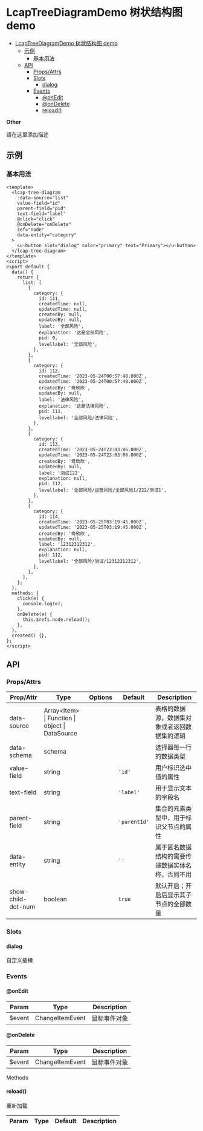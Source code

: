<!-- 该 README.md 根据 api.yaml 和 docs/*.md 自动生成，为了方便在 GitHub 和 NPM 上查阅。如需修改，请查看源文件 -->

# LcapTreeDiagramDemo 树状结构图 demo

- [LcapTreeDiagramDemo 树状结构图 demo](#lcaptreediagramdemo-树状结构图-demo)
  - [示例](#示例)
    - [基本用法](#基本用法)
  - [API](#api)
    - [Props/Attrs](#propsattrs)
    - [Slots](#slots)
      - [dialog](#dialog)
    - [Events](#events)
      - [@onEdit](#onedit)
      - [@onDelete](#ondelete)
      - [reload()](#reload)

**Other**

请在这里添加描述

## 示例

### 基本用法

```vue
<template>
  <lcap-tree-diagram
    :data-source="list"
    value-field="id"
    parent-field="pid"
    text-field="label"
    @click="click"
    @onDelete="onDelete"
    ref="node"
    data-entity="category"
  >
    <u-button slot="dialog" color="primary" text="Primary"></u-button>
  </lcap-tree-diagram>
</template>
<script>
export default {
  data() {
    return {
      list: [
        {
          category: {
            id: 111,
            createdTime: null,
            updatedTime: null,
            createdBy: null,
            updatedBy: null,
            label: '全部风险',
            explanation: '这是全部风险',
            pid: 0,
            levellabel: '全部风险',
          },
        },
        {
          category: {
            id: 112,
            createdTime: '2023-05-24T00:57:48.000Z',
            updatedTime: '2023-05-24T00:57:48.000Z',
            createdBy: '奇欣欣',
            updatedBy: null,
            label: '法律风险',
            explanation: '这是法律风险',
            pid: 111,
            levellabel: '全部风险/法律风险',
          },
        },
        {
          category: {
            id: 113,
            createdTime: '2023-05-24T23:03:06.000Z',
            updatedTime: '2023-05-24T23:03:06.000Z',
            createdBy: '奇欣欣',
            updatedBy: null,
            label: '测试122',
            explanation: null,
            pid: 112,
            levellabel: '全部风险/运营风险/全部风险1/222/测试1',
          },
        },
        {
          category: {
            id: 114,
            createdTime: '2023-05-25T03:19:45.000Z',
            updatedTime: '2023-05-25T03:19:45.000Z',
            createdBy: '奇欣欣',
            updatedBy: null,
            label: '12312312312',
            explanation: null,
            pid: 112,
            levellabel: '全部风险/测试/12312312312',
          },
        },
      ],
    };
  },
  methods: {
    click(e) {
      console.log(e);
    },
    onDelete(e) {
      this.$refs.node.reload();
    },
  },
  created() {},
};
</script>
```

## API

### Props/Attrs

| Prop/Attr          | Type                                              | Options | Default      | Description                                      |
| ------------------ | ------------------------------------------------- | ------- | ------------ | ------------------------------------------------ |
| data-source        | Array\<Item\> \| Function \| object \| DataSource |         |              | 表格的数据源，数据集对象或者返回数据集的逻辑     |
| data-schema        | schema                                            |         |              | 选择器每一行的数据类型                           |
| value-field        | string                                            |         | `'id'`       | 用户标识选中值的属性                             |
| text-field         | string                                            |         | `'label'`    | 用于显示文本的字段名                             |
| parent-field       | string                                            |         | `'parentId'` | 集合的元素类型中，用于标识父节点的属性           |
| data-entity        | string                                            |         | `''`         | 属于匿名数据结构的需要传递数据实体名称，否则不用 |
| show-child-dot-num | boolean                                           |         | `true`       | 默认开启；开启后显示其子节点的全部数量           |

### Slots

#### dialog

自定义插槽

### Events

#### @onEdit

| Param  | Type            | Description  |
| ------ | --------------- | ------------ |
| $event | ChangeItemEvent | 鼠标事件对象 |

#### @onDelete

| Param  | Type            | Description  |
| ------ | --------------- | ------------ |
| $event | ChangeItemEvent | 鼠标事件对象 |

Methods

#### reload()

重新加载

| Param | Type | Default | Description |
| ----- | ---- | ------- | ----------- |
